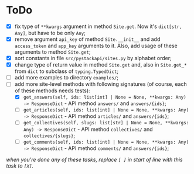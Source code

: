 # ToDo

 + [X] fix type of `**kwargs` argument in method `Site.get`. Now it's `dict[str, Any]`, but have to be only `Any`;
 + [X] remove argument `api_key` of method `Site.__init__` and add `access_token` and `app_key` arguments to it. Also, add  usage of these arguments to method `Site.get`;
 + [X] sort constants in file `src/pystackapi/sites.py` by alphabet order;
 + [X] change type of return value in method `Site.get` and, also in `Site.get_*` from `dict` to subclass of `typing.TypedDict`;
 + [ ] add more examples to directory `examples/`;
 + [ ] add more site-level methods with following signatures (of course, each of these methods needs tests):
   + [X] `get_answers(self, ids: list[int] | None = None, **kwargs: Any) -> ResponseDict` - API method `answers/` and `answers/{ids}`;
   + [ ] `get_articles(self, ids: list[int] | None = None, **kwargs: Any) -> ResponseDict` - API method `articles/` and `answers/{ids}`;
   + [ ] `get_collectives(self, slugs: list[str] | None = None, **kwargs: Any) -> ResponseDict` - API method `collectives/` and `collectives/{slugs}`;
   + [ ] `get_comments(self, ids: list[int] | None = None, **kwargs: Any) -> ResponseDict` - API method `comments/` and `answers/{ids}`;

*when you're done any of these tasks, replace `[ ]` in start of line with this task to `[X]`.*
